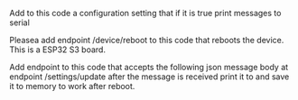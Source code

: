 Add to this code a configuration setting that if it is true print messages to serial

Pleasea add endpoint /device/reboot to this code that reboots the device. This is a ESP32 S3 board.


Add endpoint to this code that accepts the following json message body at endpoint /settings/update after the message is received print it to and save it to memory to work after reboot.


